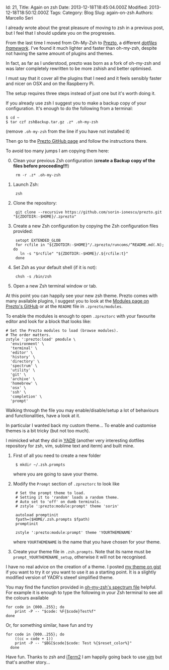 Id: 21,
Title: Again on zsh
Date: 2013-12-18T18:45:04.000Z
Modified: 2013-12-18T18:50:12.000Z
Tags:
Category: Blog
Slug: again-on-zsh
Authors: Marcello Seri

I already wrote about the great pleasure of moving to zsh in a previous post, but I feel that I should update you on the progresses.

From the last time I moved from Oh-My-Zsh to [Prezto](https://github.com/sorin-ionescu/prezto), a different [_dotfiles framework_](http://dotfiles.github.io). I've found it much lighter and faster than oh-my-zsh, despite not having the same amount of plugins and themes. 

In fact, as far as I understood, prezto was born as a fork of oh-my-zsh and was later completely rewritten to be more zshish and better optimised. 

I must say that it cover all the plugins that I need and it feels sensibly faster and nicer on OSX and on the Raspberry Pi.

The setup requires three steps instead of just one but it's worth doing it.

If you already use zsh I suggest you to make a backup copy of your configuration. It's enough to do the following from a terminal:
```
$ cd ~
$ tar czf zshBackup.tar.gz .z* .oh-my-zsh
```
(remove `.oh-my-zsh` from the line if you have not installed it)

Then go to the [Prezto GitHub page](https://github.com/sorin-ionescu/prezto) and follow the instructions there. 

To avoid too many jumps I am copying them here:

0. Clean your previous Zsh configuration (**create a Backup copy of the files before proceeding!!!**)

        rm -r .z* .oh-my-zsh
        
1. Launch Zsh:

        zsh

2. Clone the repository:

        git clone --recursive https://github.com/sorin-ionescu/prezto.git "${ZDOTDIR:-$HOME}/.zprezto"

3. Create a new Zsh configuration by copying the Zsh configuration files provided:

        setopt EXTENDED_GLOB
        for rcfile in "${ZDOTDIR:-$HOME}"/.zprezto/runcoms/^README.md(.N); do
          ln -s "$rcfile" "${ZDOTDIR:-$HOME}/.${rcfile:t}"
        done

4. Set Zsh as your default shell (if it is not):

        chsh -s /bin/zsh

5. Open a new Zsh terminal window or tab.

At this point you can happily see your new zsh theme.
Prezto comes with many available plugins, I suggest you to look at the [Modules page on Prezto's GitHub](https://github.com/sorin-ionescu/prezto/tree/master/modules#modules) or at the `README` file in `.zprezto/modules`.

To enable the modules is enough to open `.zpreztorc` with your favourite editor and look for a block that looks like:
```
# Set the Prezto modules to load (browse modules).
# The order matters.
zstyle ':prezto:load' pmodule \
  'environment' \
  'terminal' \
  'editor' \
  'history' \
  'directory' \
  'spectrum' \
  'utility' \
  'git' \
  'archive' \
  'homebrew' \
  'osx' \
  'ssh' \
  'completion' \
  'prompt'
```

Walking through the file you may enable/disable/setup a lot of behaviours and functionalities, have a look at it.

In particular I wanted back my custom theme... To enable and customise themes is a bit tricky (but not too much).

I mimicked what they did in [YADR](https://github.com/skwp/dotfiles) (another very interesting dotfiles repository for zsh, vim, sublime text and iterm) and built mine.

1. First of all you need to create a new folder
   
        $ mkdir ~/.zsh.prompts
   where you are going to save your theme.

2. Modify the `Prompt` section of `.zpreztorc` to look like 

        # Set the prompt theme to load.
		# Setting it to 'random' loads a random theme.
		# Auto set to 'off' on dumb terminals.
		# zstyle ':prezto:module:prompt' theme 'sorin'
		
        autoload promptinit
		fpath=($HOME/.zsh.prompts $fpath)
		promptinit
		
		zstyle ':prezto:module:prompt' theme 'YOURTHEMENAME'
   where `YOURTHEMENAME` is the name that you have chosen for your theme.
 
3. Create your theme file in `.zsh.prompts`. Note that its name must be `prompt_YOURTHEMENAME_setup`, otherwise it will not be recognised.
 
  I have no real advice on the creation of a theme. I posted [my theme on gist](https://gist.github.com/mseri/8026965) if you want to try it or you want to use it as a starting point. It is a slightly modified version of YADR's steeef simplified theme.

You may find the function provided in [oh-my-zsh's spectrum file](https://github.com/robbyrussell/oh-my-zsh/blob/master/lib/spectrum.zsh) helpful. For example it is enough to type the following in your Zsh terminal to see all the colours available
```
for code in {000..255}; do
    print -P -- "$code: %F{$code}Test%f"
done
```

Or, for something similar, have fun and try
```
for code in {000..255}; do
    ((cc = code + 1))
    print -P -- "$BG[$code]$code: Test %{$reset_color%}"
  done
```

Have fun. Thanks to zsh and [iTerm2](http://www.iterm2.com/#/section/home) I am happily going back to use [vim](http://www.vim.org) but that's another story...